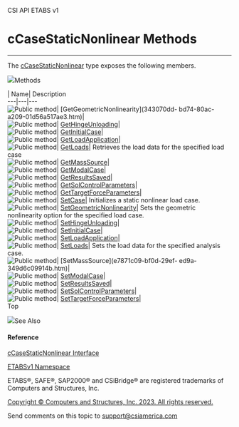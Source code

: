 ﻿

CSI API ETABS v1

# cCaseStaticNonlinear Methods  
  
---  
  
The [cCaseStaticNonlinear](f9b065f8-b096-3a32-1e6d-bdc5420bb195.htm) type
exposes the following members.

![](../icons/SectionExpanded.png)Methods

| Name| Description  
---|---|---  
![Public method](../icons/pubmethod.gif)| [GetGeometricNonlinearity](343070dd-
bd74-80ac-a209-01d56a517ae3.htm)|  
![Public method](../icons/pubmethod.gif)|
[GetHingeUnloading](14c6dcb8-f788-62c2-4ff2-a841ceb433fe.htm)|  
![Public method](../icons/pubmethod.gif)|
[GetInitialCase](640dc198-e4b0-b57f-d571-8397cb048a39.htm)|  
![Public method](../icons/pubmethod.gif)|
[GetLoadApplication](a48c44f4-0bd6-b973-ad02-85e312c33faf.htm)|  
![Public method](../icons/pubmethod.gif)|
[GetLoads](01eb6b02-4c25-f9b5-8961-a8a3b0760697.htm)|  Retrieves the load data
for the specified load case  
![Public method](../icons/pubmethod.gif)|
[GetMassSource](73c2cc5e-c8c3-be6b-62c8-095fd7aef3c2.htm)|  
![Public method](../icons/pubmethod.gif)|
[GetModalCase](36817530-a753-c765-fe88-9ecfa71892ab.htm)|  
![Public method](../icons/pubmethod.gif)|
[GetResultsSaved](a996e37b-6f9e-0ace-1e9f-d6a345b3eb9a.htm)|  
![Public method](../icons/pubmethod.gif)|
[GetSolControlParameters](2ae6b8fb-540a-da21-61ce-cf10cdec6c2a.htm)|  
![Public method](../icons/pubmethod.gif)|
[GetTargetForceParameters](f150a464-1c37-b18d-f2be-6824b93fc303.htm)|  
![Public method](../icons/pubmethod.gif)|
[SetCase](662d94dd-3461-64b6-7597-855ecf848dcd.htm)|  Initializes a static
nonlinear load case.  
![Public method](../icons/pubmethod.gif)|
[SetGeometricNonlinearity](d6143c78-dcee-0c6c-6055-7eb2ff1b623d.htm)|  Sets
the geometric nonlinearity option for the specified load case.  
![Public method](../icons/pubmethod.gif)|
[SetHingeUnloading](aac8206d-2cd1-cc84-d80a-023586822b08.htm)|  
![Public method](../icons/pubmethod.gif)|
[SetInitialCase](ba263306-9154-f893-166e-9cfb7cd22eac.htm)|  
![Public method](../icons/pubmethod.gif)|
[SetLoadApplication](b2a1e257-7338-66bf-4eba-0e1d67168e79.htm)|  
![Public method](../icons/pubmethod.gif)|
[SetLoads](41c8854b-6e37-0b44-36e3-cb622b49b591.htm)|  Sets the load data for
the specified analysis case.  
![Public method](../icons/pubmethod.gif)| [SetMassSource](e7871c09-bf0d-29ef-
ed9a-349d6c09914b.htm)|  
![Public method](../icons/pubmethod.gif)|
[SetModalCase](2186488c-7163-3c75-6ec2-90ebe2e3ebd7.htm)|  
![Public method](../icons/pubmethod.gif)|
[SetResultsSaved](ee310e1d-6624-29fc-f566-bf5910e9fda4.htm)|  
![Public method](../icons/pubmethod.gif)|
[SetSolControlParameters](d752e14c-a906-638e-b384-7f8b75029f1d.htm)|  
![Public method](../icons/pubmethod.gif)|
[SetTargetForceParameters](b43c1d0d-7224-52c1-2950-b1a71782d22f.htm)|  
Top

![](../icons/SectionExpanded.png)See Also

#### Reference

[cCaseStaticNonlinear Interface](f9b065f8-b096-3a32-1e6d-bdc5420bb195.htm)

[ETABSv1 Namespace](2780f1b8-2033-5289-2298-1cdb2a7508d9.htm)

ETABS®, SAFE®, SAP2000® and CSiBridge® are registered trademarks of Computers
and Structures, Inc.  

[Copyright © Computers and Structures, Inc. 2023. All rights
reserved.](http://www.csiamerica.com)

Send comments on this topic to
[support@csiamerica.com](mailto:support%40csiamerica.com?Subject=CSI%20API%20ETABS%20v1)

